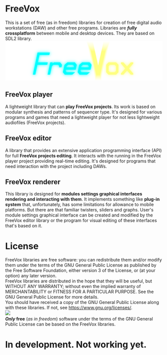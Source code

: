 <!--
Copyright (C) 2022 Серый MLGamer <Seriy-MLGamer@yandex.ru>

Copying and distribution of this file, with or without modification, are permitted in any medium without royalty provided the copyright notice and this notice are preserved. This file is offered as-is, without any warranty.
-->

# FreeVox
This is a set of free (as in freedom) libraries for creation of free digital audio workstations (DAW) and other free programs. Libraries are ***fully* crossplatform** between mobile and desktop devices. They are based on SDL2 library.\
<img src="FreeVox.png">
## **FreeVox** player
A lightweight library that can **play FreeVox projects**. Its work is based on modular synthesis and patterns of sequencer type. It's designed for various programs and games that need a lightweight player for not less lightweight audiofiles (FreeVox projects).
## **FreeVox** editor
A library that provides an extensive application programming interface (API) for full **FreeVox projects editing**. It interacts with the running in the FreeVox player project providing real-time editing. It's designed for programs that need interaction with the project including DAWs.
## **FreeVox** renderer
This library is designed for **modules settings graphical interfaces rendering and interacting with them**. It implements something like **plug-in system** that, unfortunately, has some limitations for allowance to mobile platforms. But there are that familiar twisters, sliders and graphs. User's module settings graphical interface can be created and modified by the FreeVox editor library or the program for visual editing of these interfaces that's based on it.
# License
FreeVox libraries are free software: you can redistribute them and/or modify them under the terms of the GNU General Public License as published by the Free Software Foundation, either version 3 of the License, or (at your option) any later version.\
FreeVox libraries are distributed in the hope that they will be useful, but WITHOUT ANY WARRANTY; without even the implied warranty of MERCHANTABILITY or FITNESS FOR A PARTICULAR PURPOSE. See the GNU General Public License for more details.\
You should have received a copy of the GNU General Public License along with these libraries. If not, see <https://www.gnu.org/licenses/>.\
<img src="https://www.gnu.org/graphics/gplv3-with-text-136x68.png">\
***Only* free** (*as in freedom*) software under the terms of the GNU General Public License can be based on the FreeVox libraries.
# In development. Not working yet.